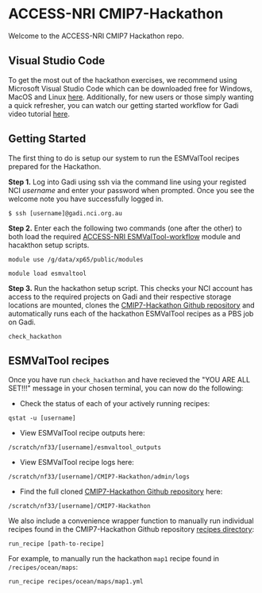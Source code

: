 # ACCESS-NRI CMIP7-Hackathon

Welcome to the ACCESS-NRI CMIP7 Hackathon repo.

## Visual Studio Code

To get the most out of the hackathon exercises, we recommend using Microsoft Visual Studio Code which can be downloaded free for Windows, MacOS and Linux [here](https://code.visualstudio.com/). Additionally, for new users or those simply wanting a quick refresher, you can watch our getting started workflow for Gadi video tutorial [here](https://youtu.be/fSxirzDR3iw).

## Getting Started

The first thing to do is setup our system to run the ESMValTool recipes prepared for the Hackathon. 

**Step 1.** Log into Gadi using ssh via the command line using your registed NCI *username* and enter your password when prompted. Once you see the welcome note you have successfully logged in. 
```
$ ssh [username]@gadi.nci.org.au
```
**Step 2.** Enter each the following two commands (one after the other) to both load the required [ACCESS-NRI ESMValTool-workflow](https://github.com/ACCESS-NRI/ESMValTool-workflow) module and hacakthon setup scripts.
```
module use /g/data/xp65/public/modules
```
```
module load esmvaltool
```
**Step 3.** Run the hackathon setup script. This checks your NCI account has access to the required projects on Gadi and their respective storage locations are mounted, clones the [CMIP7-Hackathon Github repository](https://github.com/ACCESS-NRI/CMIP7-Hackathon) and automatically runs each of the hackathon ESMValTool recipes as a PBS job on Gadi.
```
check_hackathon
```
## ESMValTool recipes

Once you have run `check_hackathon` and have recieved the "YOU ARE ALL SET!!!" message in your chosen terminal, you can now do the following:

* Check the status of each of your actively running recipes:
```
qstat -u [username]
```
* View ESMValTool recipe outputs here:
```
/scratch/nf33/[username]/esmvaltool_outputs
```
* View ESMValTool recipe logs here:
```
/scratch/nf33/[username]/CMIP7-Hackathon/admin/logs
```
* Find the full cloned [CMIP7-Hackathon Github repository](https://github.com/ACCESS-NRI/CMIP7-Hackathon) here:
```
/scratch/nf33/[username]/CMIP7-Hackathon
```
We also include a convenience wrapper function to manually run individual recipes found in the CMIP7-Hackathon Github repository [recipes directory](https://github.com/ACCESS-NRI/CMIP7-Hackathon/tree/main/recipes):
```
run_recipe [path-to-recipe]
```
For example, to manually run the hackathon `map1` recipe found in `/recipes/ocean/maps`:
```
run_recipe recipes/ocean/maps/map1.yml
```
